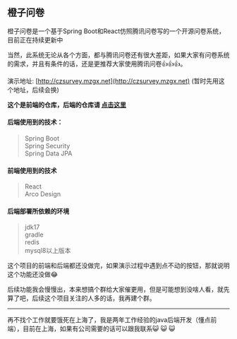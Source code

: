 ## 橙子问卷

橙子问卷是一个基于Spring Boot和React仿照腾讯问卷写的一个开源问卷系统，目前正在持续更新中

当然，此系统无论从各个方面，都与腾讯问卷还有很大差距，如果大家有问卷系统的需求，并且有条件的话，还是更推荐大家使用腾讯问卷👍👍👍。

演示地址: [http://czsurvey.mzgx.net](http://czsurvey.mzgx.net) (暂时先用这个地址，后续会换)

**这个是前端的仓库，后端的仓库请 [点击这里](https://gitee.com/xx-i/czsurvey)**

#### 后端使用到的技术：
> Spring Boot  
> Spring Security  
> Spring Data JPA

#### 前端使用到的技术

> React  
> Arco Design

#### 后端部署所依赖的环境
> jdk17  
> gradle  
> redis  
> mysql8以上版本


这个项目的前端和后端都还没做完，如果演示过程中遇到点不动的按钮，那就说明这个功能还没做😂


后续功能我会慢慢出，本来想搞个群给大家催更用，但是可能想到没啥人看，就先算了吧，后续这个项目关注的人多的话，我再建个群。


---
再不找个工作就要饿死在上海了，我是两年工作经验的java后端开发（懂点前端），目前在上海，如果有公司需要的话可以跟我联系😺 😺 😺 